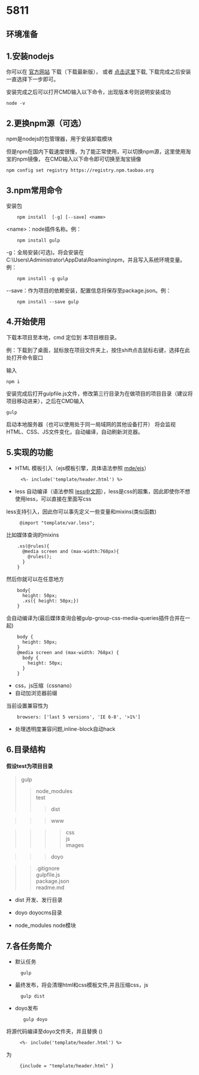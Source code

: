 5811
=
环境准备
-
## **1.安装nodejs**

你可以在 [官方网站](https://nodejs.org/en/) 下载（下载最新版），
或者 [点击这里](https://nodejs.org/dist/v6.6.0/node-v6.6.0-x64.msi)下载,
下载完成之后安装一直选择下一步即可。

安装完成之后可以打开CMD输入以下命令，出现版本号则说明安装成功

    node -v

## **2.更换npm源（可选）**

npm是nodejs的包管理器，用于安装卸载模块

但是npm在国内下载速度很慢，为了能正常使用，可以切换npm源，这里使用淘宝的npm镜像，
在CMD输入以下命令即可切换至淘宝镜像

    npm config set registry https://registry.npm.taobao.org 
    
## **3.npm常用命令**

安装包   

        npm install  [-g] [--save] <name>
           
 &lt;name&gt;：node插件名称。例：
 
        npm install gulp
    
 -g：全局安装(可选)。将会安装在C:\Users\Administrator\AppData\Roaming\npm，并且写入系统环境变量。例：
 
        npm install -g gulp
 
  --save：作为项目的依赖安装，配置信息将保存至package.json。例：
  
        npm install --save gulp
        
## **4.开始使用**

下载本项目至本地，cmd 定位到 本项目根目录。

例：下载到了桌面，鼠标放在项目文件夹上，按住shift点击鼠标右键，选择在此处打开命令窗口

输入

    npm i
    
安装完成后打开gulpfile.js文件，修改第三行目录为在做项目的项目目录（建议将项目移动进来），之后在CMD输入

    gulp 
    
    
启动本地服务器（也可以使用处于同一局域网的其他设备打开）
将会监视HTML、CSS、JS文件变化，自动编译，自动刷新浏览器。

## **5.实现的功能**

+ HTML 模板引入（ejs模板引擎，具体语法参照 [mde/ejs](https://github.com/mde/ejs)）

        <%- include('template/header.html') %>
       
+ less 自动编译（语法参照 [less中文网](http://lesscss.cn/)），less是css的超集，因此即使你不想使用less，可以直接在里面写css

less支持引入，因此你可以事先定义一些变量和mixins(类似函数)

         @import "template/var.less";

比如媒体查询的mixins
      
        .xs(@rules){
          @media screen and (max-width:768px){
            @rules();
          }
        }
        
然后你就可以在任意地方
 
        body{
          height: 50px;
          .xs({ height: 50px;})
        }
    
会自动编译为(最后媒体查询会被gulp-group-css-media-queries插件合并在一起)

        body {
          height: 50px;
        }
        @media screen and (max-width: 768px) {
          body {
            height: 50px;
          }
        }
    
    
+ css，js压缩（cssnano）
+ 自动加浏览器前缀


当前设置兼容性为 

        browsers: ['last 5 versions', 'IE 6-8', '>1%']
    
+ 处理透明度兼容问题,inline-block自动hack

## **6.目录结构**
#### 假设test为项目目录

>gulp
>>node_modules<br> 
test
>>>dist

>>>www

>>>>css<br>js<br>images

>>>doyo

>>.gitignore<br>
gulpfile.js<br>
package.json<br>
readme.md<br>


+ dist 开发、发行目录

+ doyo doyocms目录

+ node_modules node模块


## **7.各任务简介**

+ 默认任务

        gulp
 
+ 最终发布，将会清理html和css模板文件,并且压缩css，js  

        gulp dist
    
+ doyo发布

         gulp doyo

将源代码编译至doyo文件夹，并且替换 ()

         <%- include('template/header.html') %>
    
为
    
         {include = "template/header.html" }

    






